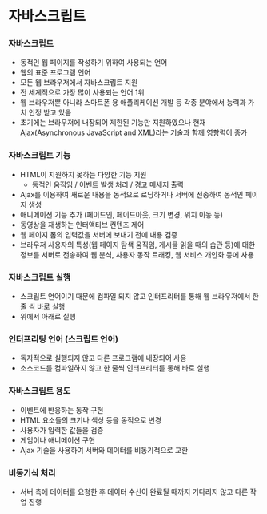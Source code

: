 # 자바스크립트



### 자바스크립트

- 동적인 웹 페이지를 작성하기 위하여 사용되는 언어
- 웹의 표준 프로그램 언어
- 모든 웹 브라우저에서 자바스크립트 지원
- 전 세계적으로 가장 많이 사용되는 언어 1위
- 웹 브라우저뿐 아니라 스마트폰 용 애플리케이션 개발 등 각종 분야에서 능력과 가치 인정 받고 있음
- 초기에는 브라우저에 내장되어 제한된 기능만 지원하였으나 현재 Ajax(Asynchronous JavaScript and XML)라는 기술과 함께 영향력이 증가



### 자바스크립트 기능

- HTML이 지원하지 못하는 다양한 기능 지원
  - 동적인 움직임 / 이벤트 발생 처리 / 경고 메세지 출력
- Ajax를 이용하여 새로운 내용을 동적으로 로딩하거나 서버에 전송하여 동적인 페이지 생성
- 애니메이션 기능 추가 (페이드인, 페이드아웃, 크기 변경, 위치 이동 등)
- 동영상을 재생하는 인터액티브 컨텐츠 제어
- 웹 페이지 폼의 입력값을 서버에 보내기 전에 내용 검증
- 브라우저 사용자의 특성(웹 페이지 탐색 움직임, 게시물 읽을 때의 습관 등)에 대한 정보를 서버로 전송하여 웹 분석, 사용자 동작 트래킹, 웹 서비스 개인화 등에 사용



### 자바스크립트 실행

- 스크립트 언어이기 때문에 컴파일 되지 않고 인터프리터를 통해 웹 브라우저에서 한 줄 씩 바로 실행
- 위에서 아래로 실행



### 인터프리팅 언어 (스크립트 언어)

- 독자적으로 실행되지 않고 다른 프로그램에 내장되어 사용
- 소스코드를 컴파일하지 않고 한 줄씩 인터프리터를 통해 바로 실행



### 자바스크립트 용도

- 이벤트에 반응하는 동작 구현
- HTML 요소들의 크기나 색상 등을 동적으로 변경
- 사용자가 입력한 값들을 검증
- 게임이나 애니메이션 구현
- Ajax 기술을 사용하여 서버와 데이터를 비동기적으로 교환



### 비동기식 처리

- 서버 측에 데이터를 요청한 후 데이터 수신이 완료될 때까지 기다리지 않고 다른 작업 진행